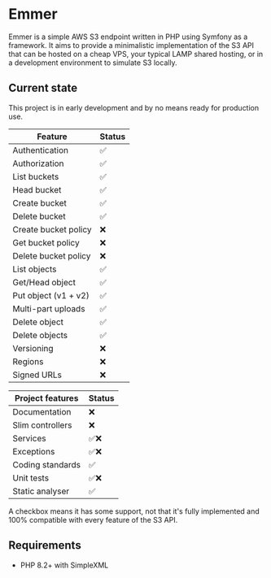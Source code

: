 # Emmer

Emmer is a simple AWS S3 endpoint written in PHP using Symfony as a framework. It aims to provide a minimalistic 
implementation of the S3 API that can be hosted on a cheap VPS, your typical LAMP shared hosting, or in a development
environment to simulate S3 locally.

## Current state

This project is in early development and by no means ready for production use.

| Feature             | Status |
|----------------------|--------|
| Authentication       | ✅      |
| Authorization        | ✅      |
| List buckets         | ✅      |
| Head bucket          | ✅      |
| Create bucket        | ✅      |
| Delete bucket        | ✅      |
| Create bucket policy | ❌      |
| Get bucket policy    | ❌      |
| Delete bucket policy | ❌      |
| List objects         | ✅      |
| Get/Head object      | ✅      |
| Put object (v1 + v2) | ✅      |
| Multi-part uploads   | ✅      |
| Delete object        | ✅      |
| Delete objects       | ✅      |
| Versioning           | ❌      |
| Regions              | ❌      |
| Signed URLs          | ❌      |

| Project features | Status |
|------------------|--------|
| Documentation    | ❌      |
| Slim controllers | ❌      |
| Services         | ✅❌     |
| Exceptions       | ✅❌     |
| Coding standards | ✅      |
| Unit tests       | ✅❌     |
| Static analyser  | ✅      |

A checkbox means it has some support, not that it's fully implemented and 100% compatible with every feature of the S3 API.

## Requirements

* PHP 8.2+ with SimpleXML

